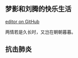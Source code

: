## 梦影和刘腾的快乐生活
[editor on GitHub](https://github.com/dovezhangmy/dovezhangmy.github.io/edit/master/README.md) 

两情若是久长时，又岂在朝朝暮暮。

## 抗击肺炎
